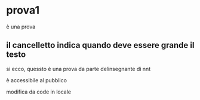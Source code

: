 # prova1
è una prova
## il cancelletto indica quando deve essere grande il testo
si ecco, quessto è una prova da parte delinsegnante di nnt

è accessibile al pubblico

modifica da code in locale 